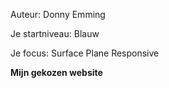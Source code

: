 Auteur:
Donny Emming

Je startniveau:
Blauw

Je focus:
Surface Plane
Responsive

**Mijn gekozen website**

